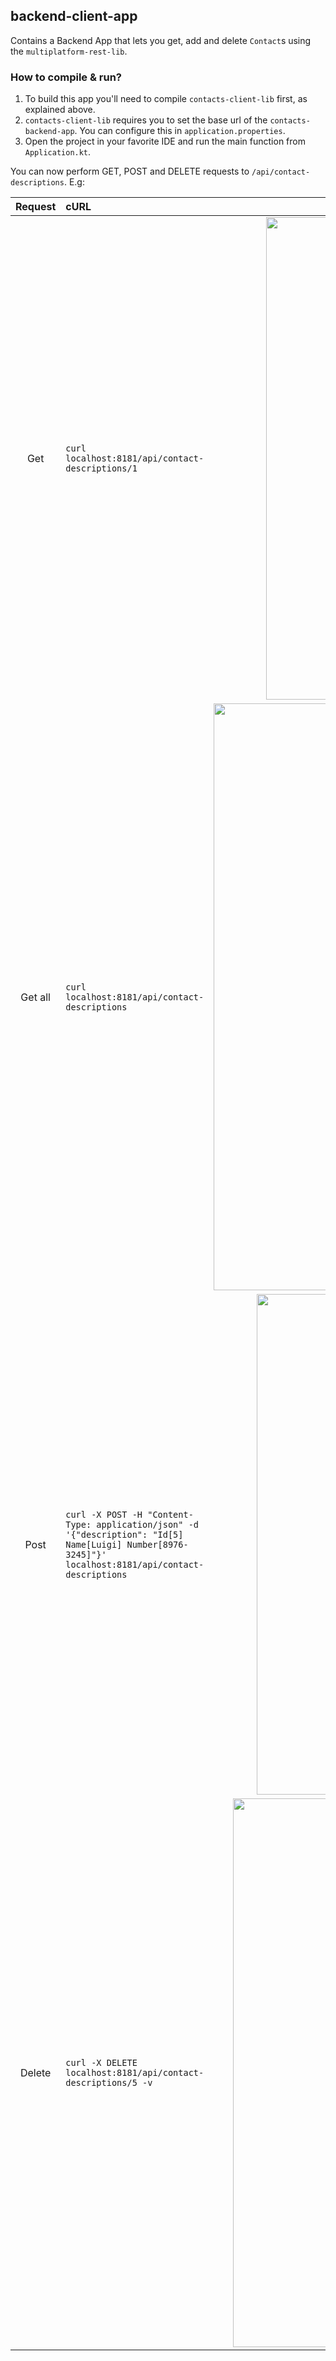 ## backend-client-app
Contains a Backend App that lets you get, add and delete `Contact`s using the `multiplatform-rest-lib`.

### How to compile & run?
1. To build this app you'll need to compile `contacts-client-lib` first, as explained above.
2. `contacts-client-lib` requires you to set the base url of the `contacts-backend-app`. You can configure this in `application.properties`.
3. Open the project in your favorite IDE and run the main function from `Application.kt`.

You can now perform GET, POST and DELETE requests to `/api/contact-descriptions`. E.g:

Request | cURL | Screenshot
:---: | :--- | :---:
Get | `curl localhost:8181/api/contact-descriptions/1` | <img width="772" alt="Contacts - Backend Client - Get" src="https://github.com/fernandospr/multiplatform-network-client-lib/assets/4404680/f10fec55-202f-495f-9947-6e77fed746cc">
Get all | `curl localhost:8181/api/contact-descriptions` | <img width="939" alt="Contacts - Backend Client - Get all" src="https://github.com/fernandospr/multiplatform-network-client-lib/assets/4404680/3b6e1c01-254e-42e0-9e3b-10579265f4f6">
Post | `curl -X POST -H "Content-Type: application/json" -d '{"description": "Id[5] Name[Luigi] Number[8976-3245]"}' localhost:8181/api/contact-descriptions` | <img width="801" alt="Contacts - Backend Client - Post" src="https://github.com/fernandospr/multiplatform-network-client-lib/assets/4404680/f2a94729-dc0f-453f-8065-bc75530f0513">
Delete | `curl -X DELETE localhost:8181/api/contact-descriptions/5 -v` | <img width="878" alt="Contacts - Backend Client - Delete" src="https://github.com/fernandospr/multiplatform-network-client-lib/assets/4404680/fb345b34-9230-4106-a9ee-0f63f34e9ac7">